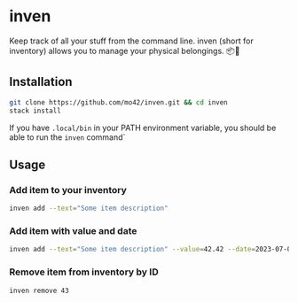 # inven
Keep track of all your stuff from the command line. inven (short for inventory)
allows you to manage your physical belongings. 📦📜

## Installation

```sh
git clone https://github.com/mo42/inven.git && cd inven
stack install
```

If you have `.local/bin` in your PATH environment variable, you should be able
to run the `inven` command`

## Usage

### Add item to your inventory
```sh
inven add --text="Some item description"
```
### Add item with value and date
```sh
inven add --text="Some item description" --value=42.42 --date=2023-07-01
```

### Remove item from inventory by ID
```sh
inven remove 43
```
